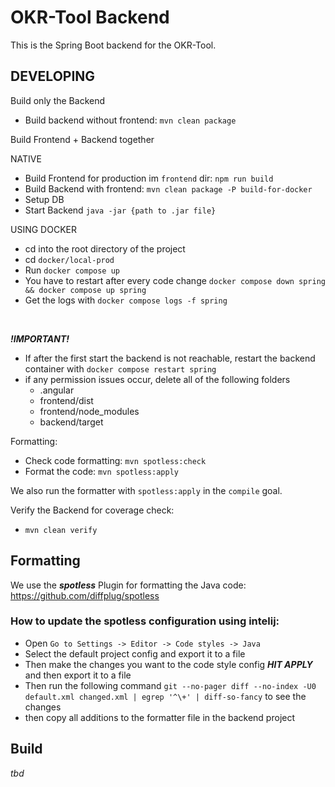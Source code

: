 # OKR-Tool Backend

This is the Spring Boot backend for the OKR-Tool.

## DEVELOPING

Build only the Backend
- Build backend without frontend: `mvn clean package`


Build Frontend + Backend together

NATIVE
- Build Frontend for production im `frontend` dir: `npm run build`
- Build Backend with frontend: `mvn clean package -P build-for-docker`
- Setup DB
- Start Backend `java -jar {path to .jar file}`

USING DOCKER
- cd into the root directory of the project
- cd `docker/local-prod`
- Run `docker compose up`
- You have to restart after every code change `docker compose down spring && docker compose up spring`
- Get the logs with `docker compose logs -f spring`
<br>

***!IMPORTANT!***
- If after the first start the backend is not reachable, restart the backend container with `docker compose restart spring`
- if any permission issues occur, delete all of the following folders
  - .angular
  - frontend/dist
  - frontend/node_modules
  - backend/target

Formatting:
- Check code formatting: `mvn spotless:check`
- Format the code: `mvn spotless:apply`

We also run the formatter with `spotless:apply` in the `compile` goal.

Verify the Backend for coverage check:
- `mvn clean verify`

## Formatting
We use the ***spotless*** Plugin for formatting the Java code:
https://github.com/diffplug/spotless

### How to update the spotless configuration using intelij:
- Open `Go to Settings -> Editor -> Code styles -> Java` 
- Select the default project config and export it to a file
- Then make the changes you want to the code style config ***HIT APPLY*** and then export it to a file
- Then run the following command `git --no-pager diff --no-index -U0 default.xml changed.xml | egrep '^\+' | diff-so-fancy` to see the changes
- then copy all additions to the formatter file in the backend project
## Build
_tbd_
